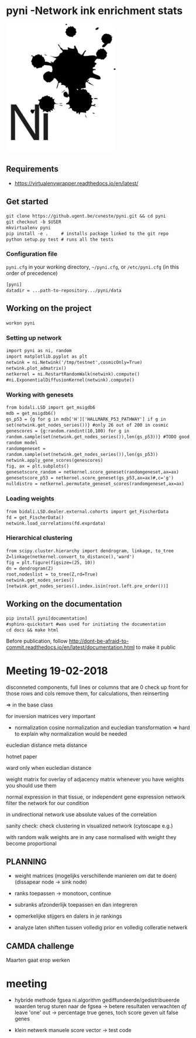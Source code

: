 # pyni -Network ink enrichment stats
<img title="pyni logo" src="ni_logo.svg" width="300">

## Requirements

 - https://virtualenvwrapper.readthedocs.io/en/latest/

## Get started

    git clone https://github.ugent.be/cvneste/pyni.git && cd pyni
    git checkout -b $USER
    mkvirtualenv pyni
    pip install -e .     # installs package linked to the git repo
    python setup.py test # runs all the tests

### Configuration file

`pyni.cfg` in your working directory, `~/pyni.cfg`, or `/etc/pyni.cfg` (in this order of precedence)

    [pyni]
    datadir = ...path-to-repository.../pyni/data

## Working on the project
`workon pyni`

### Setting up network

    import pyni as ni, random
    import matplotlib.pyplot as plt
    netwink = ni.Netwink('/tmp/testnet',cosmicOnly=True)
    netwink.plot_admatrix()
    netkernel = ni.RestartRandomWalk(netwink).compute()    #ni.ExponentialDiffusionKernel(netwink).compute()

### Working with genesets

    from bidali.LSD import get_msigdb6
    mdb = get_msigdb6()
    gs_p53 = {g for g in mdb['H']['HALLMARK_P53_PATHWAY'] if g in set(netwink.get_nodes_series())} #only 26 out of 200 in cosmic
    genescores = {g:random.randint(10,100) for g in random.sample(set(netwink.get_nodes_series()),len(gs_p53))} #TODO good random model
    randomgeneset = random.sample(set(netwink.get_nodes_series()),len(gs_p53))
    netwink.apply_gene_scores(genescores)
    fig, ax = plt.subplots()
    genesetscore_random = netkernel.score_geneset(randomgeneset,ax=ax)
    genesetscore_p53 = netkernel.score_geneset(gs_p53,ax=ax)#,c='g')
    nulldistro = netkernel.permutate_geneset_scores(randomgeneset,ax=ax)

### Loading weights

    from bidali.LSD.dealer.external.cohorts import get_FischerData
    fd = get_FischerData()
    netwink.load_correlations(fd.exprdata)

### Hierarchical clustering

    from scipy.cluster.hierarchy import dendrogram, linkage, to_tree
    Z=linkage(netkernel.convert_to_distance(),'ward')
    fig = plt.figure(figsize=(25, 10))
    dn = dendrogram(Z)
    root,nodeslist = to_tree(Z,rd=True)
    netwink.get_nodes_series()[netwink.get_nodes_series().index.isin(root.left.pre_order())]

## Working on the documentation

    pip install pyni[documentation]
    #sphinx-quickstart #was used for initiating the documentation
    cd docs && make html

Before publication, follow http://dont-be-afraid-to-commit.readthedocs.io/en/latest/documentation.html
to make it public


# Meeting 19-02-2018

disconneted components, full lines or columns that are 0
check up front for those rows and cols
remove them, for calculations, then reinserting

=> in the base class

for inversion matrices very important

* normalization
cosine normalization and eucledian transformation
=> hard to explain why normalization would be needed

eucledian distance
meta distance

hotnet paper

ward only when eucledian distance

weight matrix for overlay of adjacency matrix
whenever you have weights you should use them

normal expression in that tissue, or independent
  gene expression network
filter the network for our condition

in undirectional network use absolute values of the correlation

sanity check: check clustering in
visualized network (cytoscape e.g.)

with random walk weights are in any case normalised
with weight they become proportional

PLANNING
--------
- weight matrices (mogelijks verschillende manieren om dat te doen) (dissapear node -> sink node)

- ranks toepassen -> monotoon, continue
 - subranks afzonderlijk toepassen en dan integreren

- opmerkelijke stijgers en dalers in je rankings

- analyze laten shiften tussen volledig prior en volledig colleratie netwerk

CAMDA challenge
---------------
Maarten gaat erop werken

# meeting

- hybride methode fgsea ni.algorithm
gediffundeerde/gedistribueerde waarden terug sturen naar de fgsea -> betere resultaten verwachten
*of* leave 'one' out -> percentage true genes, toch score geven uit false genes

- klein netwerk manuele score vector -> test code